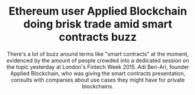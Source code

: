 ---
layout: "post"
title: "Ethereum user Applied Blockchain doing brisk trade amid smart contracts buzz"
subtitle: "There's a lot of buzz around terms like \"smart contracts\" at the moment, evidenced by the amount of people crowded into a dedicated session on the topic yesterday at London's Fintech Week 2015. Adi Ben-Ari, founder Applied Blockchain, who was giving the smart contracts presentation, consults with companies about use cases they might have for private blockchains."
image: "ibt.jpg"
category: "News"
link:
  type: "external"
  url: "https://www.ibtimes.co.uk/ethereum-user-applied-blockchain-doing-brisk-trade-amid-smart-contracts-buzz-1520284"
---